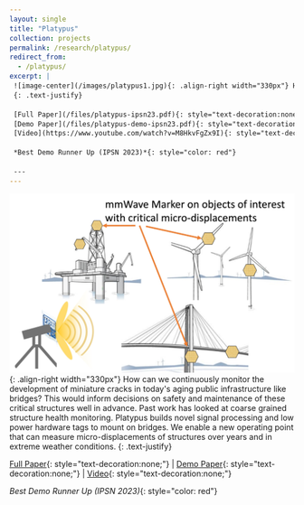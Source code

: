 ```yaml
---
layout: single
title: "Platypus"
collection: projects
permalink: /research/platypus/
redirect_from: 
  - /platypus/
excerpt: |
 ![image-center](/images/platypus1.jpg){: .align-right width="330px"} How can we continuously monitor the development of miniature cracks in today's aging public infrastructure like bridges? This would inform decisions on safety and maintenance of these critical structures well in advance. Past work has looked at coarse grained structure health monitoring. Platypus builds novel signal processing and low power hardware tags to mount on bridges. We enable a new operating point that can measure micro-displacements of structures over years and in extreme weather conditions. 
 {: .text-justify}

 [Full Paper](/files/platypus-ipsn23.pdf){: style="text-decoration:none;"} &#124;
 [Demo Paper](/files/platypus-demo-ipsn23.pdf){: style="text-decoration:none;"} &#124;
 [Video](https://www.youtube.com/watch?v=M8HkvFgZx9I){: style="text-decoration:none;"}

 *Best Demo Runner Up (IPSN 2023)*{: style="color: red"}

 ---
---
```

 ![image-center](/images/platypus1.jpg){: .align-right width="330px"} How can we continuously monitor the development of miniature cracks in today's aging public infrastructure like bridges? This would inform decisions on safety and maintenance of these critical structures well in advance. Past work has looked at coarse grained structure health monitoring. Platypus builds novel signal processing and low power hardware tags to mount on bridges. We enable a new operating point that can measure micro-displacements of structures over years and in extreme weather conditions. 
 {: .text-justify}

 [Full Paper](/files/platypus-ipsn23.pdf){: style="text-decoration:none;"} &#124;
 [Demo Paper](/files/platypus-demo-ipsn23.pdf){: style="text-decoration:none;"} &#124;
 [Video](https://www.youtube.com/watch?v=M8HkvFgZx9I){: style="text-decoration:none;"}

 *Best Demo Runner Up (IPSN 2023)*{: style="color: red"}
